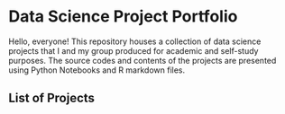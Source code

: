 # Data Science Project Portfolio
Hello, everyone! This repository houses a collection of data science projects that I and my group produced for academic and self-study purposes. The source codes and contents of the projects are presented using Python Notebooks and R markdown files.

## List of Projects

